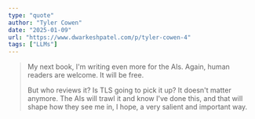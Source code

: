 ```yaml
---
type: "quote"
author: "Tyler Cowen"
date: "2025-01-09"
url: "https://www.dwarkeshpatel.com/p/tyler-cowen-4"
tags: ["LLMs"]
---
```


> My next book, I'm writing even more for the AIs. Again, human readers are welcome. It will be free.
>
> But who reviews it? Is TLS going to pick it up? It doesn't matter anymore. The AIs will trawl it and know I've done this, and that will shape how they see me in, I hope, a very salient and important way.